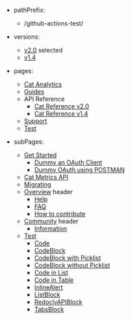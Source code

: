 - pathPrefix:
    - /github-actions-test/

- versions:
    - [v2.0](/) selected
    - [v1.4](https://github.com/AdobeDocs/dev-site) 

- pages:
    - [Cat Analytics](../developer-console/)
    - [Guides](/guides/)
    - API Reference
        - [Cat Reference v2.0](/api/index.md)
        - [Cat Reference v1.4](/api/1.4.md)
    - [Support](/support/)
    - [Test](/test/)

- subPages:
    - [Get Started](/guides/) 
        - [Dummy an OAuth Client](/guides/dummy_oauth_client/) 
        - [Dummy OAuth using POSTMAN](/guides/dummy_using_postman/) 
    - [Cat Metrics API](/guides/dummy_metrics_api/) 
    - [Migrating](/guides/migrating/) 
    - [Overview](/support/) header
        - [Help](/support/) 
        - [FAQ](/support/FAQ/) 
        - [How to contribute](/support/contribute/) 
    - [Community](/support/community/) header
        - [Information](/support/community/) 
    - [Test](/test/) 
        - [Code](/test/code/) 
        - [CodeBlock](/test/code-block/) 
        - [CodeBlock with Picklist](/test/code-block-with-picklist/) 
        - [CodeBlock without Picklist](/test/code-block-without-picklist/) 
        - [Code in List](/test/code-in-list/) 
        - [Code in Table](/test/code-in-table/) 
        - [InlineAlert](/test/inline-alert/) 
        - [ListBlock](/test/list-block/) 
        - [RedoclyAPIBlock](/test/redocly-api-block/) 
        - [TabsBlock](/test/tabs-block/) 
